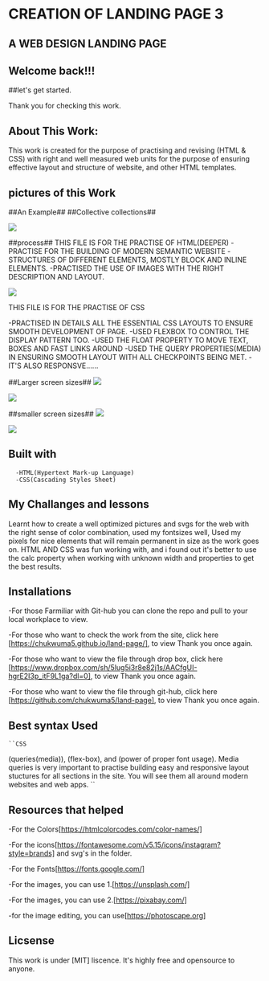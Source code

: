 # CREATION OF LANDING PAGE 3

## A WEB DESIGN LANDING PAGE

## Welcome back!!!

##let's get started.

Thank you for checking this work.

## About This Work:

This work is created for the purpose of practising and revising (HTML & CSS) with right and well measured web units for the purpose of ensuring effective layout and structure of website, and other HTML templates.

## pictures of this Work

##An Example##
##Collective collections##

<img src="./images/wd.gif">

##process##
THIS FILE IS FOR THE PRACTISE OF HTML(DEEPER)
-PRACTISE FOR THE BUILDING OF MODERN SEMANTIC WEBSITE
-STRUCTURES OF DIFFERENT ELEMENTS, MOSTLY BLOCK AND INLINE ELEMENTS.
-PRACTISED THE USE OF IMAGES WITH THE RIGHT DESCRIPTION AND LAYOUT.

<img src="./images/wd-1-down.png">

THIS FILE IS FOR THE PRACTISE OF CSS

-PRACTISED IN DETAILS ALL THE ESSENTIAL CSS LAYOUTS TO ENSURE SMOOTH DEVELOPMENT OF PAGE.
-USED FLEXBOX TO CONTROL THE DISPLAY PATTERN TOO.
-USED THE FLOAT PROPERTY TO MOVE TEXT, BOXES AND FAST LINKS AROUND
-USED THE QUERY PROPERTIES(MEDIA) IN ENSURING SMOOTH LAYOUT WITH ALL CHECKPOINTS BEING MET.
-IT'S ALSO RESPONSVE......

##Larger screen sizes##
<img src="./images/wd-5.png">

<img src="./images/wd-4.png">

##smaller screen sizes##
<img src="./images/wd-1.png">

<img src="./images/wd-2.png">

## Built with

      -HTML(Hypertext Mark-up Language)
      -CSS(Cascading Styles Sheet)

## My Challanges and lessons

Learnt how to create a well optimized pictures and svgs for the web with the right sense of color combination, used my fontsizes well, Used my pixels for nice elements that will remain permanent in size as the work goes on. HTML AND CSS was fun working with, and i found out it's better to use the calc property when working with unknown width and properties to get the best results.

## Installations

-For those Farmiliar with Git-hub you can clone the repo and pull to your local workplace to view.

-For those who want to check the work from the site, click here [https://chukwuma5.github.io/land-page/], to view Thank you once again.

-For those who want to view the file through drop box, click here [https://www.dropbox.com/sh/5lug5i3r8e82j1s/AACfgUI-hgrE2I3p_itF9L1ga?dl=0], to view Thank you once again.

-For those who want to view the file through git-hub, click here [https://github.com/chukwuma5/land-page], to view Thank you once again.

## Best syntax Used

    ``CSS

(queries(media)), (flex-box), and (power of proper font usage).
Media queries is very important to practise building easy and responsive layout stuctures for all sections in the site. You will see them all around modern websites and web apps.
``

## Resources that helped

-For the Colors[https://htmlcolorcodes.com/color-names/]

-For the icons[https://fontawesome.com/v5.15/icons/instagram?style=brands] and svg's in the folder.

-For the Fonts[https://fonts.google.com/]

-For the images, you can use 1.[https://unsplash.com/]

-For the images, you can use 2.[https://pixabay.com/]

-for the image editing, you can use[https://photoscape.org]

## Licsense

This work is under [MIT] liscence. It's highly free and opensource to anyone.
